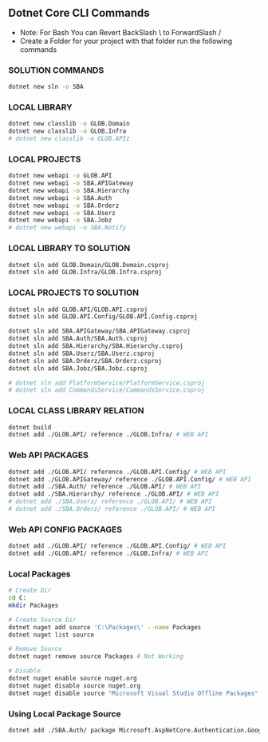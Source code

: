## Dotnet Core CLI Commands
- Note: For Bash You can Revert BackSlash \ to ForwardSlash /
- Create a Folder for your project with that folder run the following commands

### SOLUTION COMMANDS
```bash
dotnet new sln -o SBA
```

### LOCAL LIBRARY
```bash
dotnet new classlib -o GLOB.Domain
dotnet new classlib -o GLOB.Infra
# dotnet new classlib -o GLOB.APIz
```

### LOCAL PROJECTS
```bash
dotnet new webapi -o GLOB.API
dotnet new webapi -o SBA.APIGateway
dotnet new webapi -o SBA.Hierarchy
dotnet new webapi -o SBA.Auth
dotnet new webapi -o SBA.Orderz
dotnet new webapi -o SBA.Userz
dotnet new webapi -o SBA.Jobz
# dotnet new webapi -o SBA.Notify
```


### LOCAL LIBRARY TO SOLUTION
```bash
dotnet sln add GLOB.Domain/GLOB.Domain.csproj
dotnet sln add GLOB.Infra/GLOB.Infra.csproj
```

### LOCAL PROJECTS TO SOLUTION
```bash
dotnet sln add GLOB.API/GLOB.API.csproj
dotnet sln add GLOB.API.Config/GLOB.API.Config.csproj

dotnet sln add SBA.APIGateway/SBA.APIGateway.csproj
dotnet sln add SBA.Auth/SBA.Auth.csproj
dotnet sln add SBA.Hierarchy/SBA.Hierarchy.csproj
dotnet sln add SBA.Userz/SBA.Userz.csproj
dotnet sln add SBA.Orderz/SBA.Orderz.csproj
dotnet sln add SBA.Jobz/SBA.Jobz.csproj

# dotnet sln add PlatformService/PlatformService.csproj
# dotnet sln add CommandsService/CommandsService.csproj
```

### LOCAL CLASS LIBRARY RELATION
```bash
dotnet build
dotnet add ./GLOB.API/ reference ./GLOB.Infra/ # WEB API
```
### Web API PACKAGES
```bash
dotnet add ./GLOB.API/ reference ./GLOB.API.Config/ # WEB API
dotnet add ./GLOB.APIGateway/ reference ./GLOB.API.Config/ # WEB API
dotnet add ./SBA.Auth/ reference ./GLOB.API/ # WEB API
dotnet add ./SBA.Hierarchy/ reference ./GLOB.API/ # WEB API
# dotnet add ./SBA.Userz/ reference ./GLOB.API/ # WEB API
# dotnet add ./SBA.Orderz/ reference ./GLOB.API/ # WEB API

```

### Web API CONFIG PACKAGES
```bash
dotnet add ./GLOB.API/ reference ./GLOB.API.Config/ # WEB API
dotnet add ./GLOB.API/ reference ./GLOB.Infra/ # WEB API
```
### Local Packages
```bash
# Create Dir
cd C:
mkdir Packages

# Create Source Dir
dotnet nuget add source 'C:\Packages\' --name Packages 
dotnet nuget list source

# Remove Source
dotnet nuget remove source Packages # Not Working

# Disable
dotnet nuget enable source nuget.org
dotnet nuget disable source nuget.org
dotnet nuget disable source "Microsoft Visual Studio Offline Packages"

```
### Using Local Package Source
```bash
dotnet add ./SBA.Auth/ package Microsoft.AspNetCore.Authentication.Google --version 9.0.4 --source "C:\Packages" # Worked
```